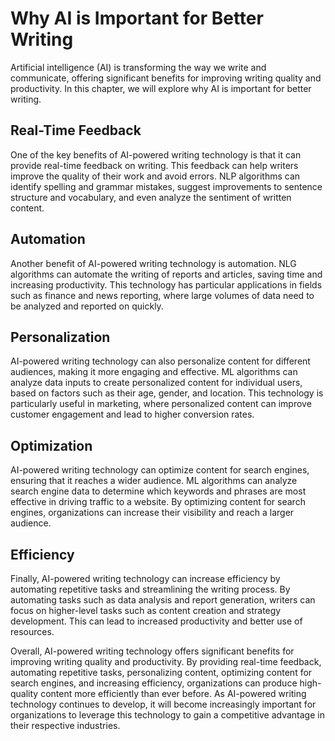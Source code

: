 Why AI is Important for Better Writing
====================================================

Artificial intelligence (AI) is transforming the way we write and communicate, offering significant benefits for improving writing quality and productivity. In this chapter, we will explore why AI is important for better writing.

Real-Time Feedback
------------------

One of the key benefits of AI-powered writing technology is that it can provide real-time feedback on writing. This feedback can help writers improve the quality of their work and avoid errors. NLP algorithms can identify spelling and grammar mistakes, suggest improvements to sentence structure and vocabulary, and even analyze the sentiment of written content.

Automation
----------

Another benefit of AI-powered writing technology is automation. NLG algorithms can automate the writing of reports and articles, saving time and increasing productivity. This technology has particular applications in fields such as finance and news reporting, where large volumes of data need to be analyzed and reported on quickly.

Personalization
---------------

AI-powered writing technology can also personalize content for different audiences, making it more engaging and effective. ML algorithms can analyze data inputs to create personalized content for individual users, based on factors such as their age, gender, and location. This technology is particularly useful in marketing, where personalized content can improve customer engagement and lead to higher conversion rates.

Optimization
------------

AI-powered writing technology can optimize content for search engines, ensuring that it reaches a wider audience. ML algorithms can analyze search engine data to determine which keywords and phrases are most effective in driving traffic to a website. By optimizing content for search engines, organizations can increase their visibility and reach a larger audience.

Efficiency
----------

Finally, AI-powered writing technology can increase efficiency by automating repetitive tasks and streamlining the writing process. By automating tasks such as data analysis and report generation, writers can focus on higher-level tasks such as content creation and strategy development. This can lead to increased productivity and better use of resources.

Overall, AI-powered writing technology offers significant benefits for improving writing quality and productivity. By providing real-time feedback, automating repetitive tasks, personalizing content, optimizing content for search engines, and increasing efficiency, organizations can produce high-quality content more efficiently than ever before. As AI-powered writing technology continues to develop, it will become increasingly important for organizations to leverage this technology to gain a competitive advantage in their respective industries.
